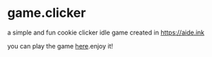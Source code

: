 # game.clicker
a simple and fun cookie clicker idle game created in https://aide.ink

you can play the game [here](https://aideink.github.io/game.clicker/).enjoy it!
